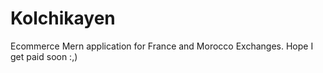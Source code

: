 # Kolchikayen
Ecommerce Mern application for France and Morocco Exchanges. Hope I get paid soon :,)
